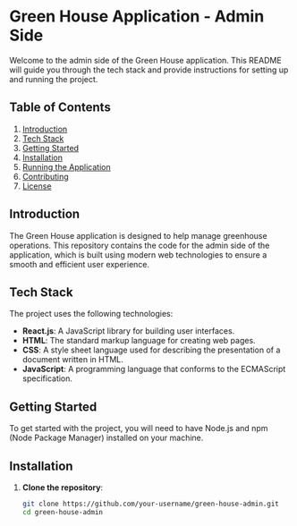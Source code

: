 # Green House Application - Admin Side

Welcome to the admin side of the Green House application. This README will guide you through the tech stack and provide instructions for setting up and running the project.

## Table of Contents
1. [Introduction](#introduction)
2. [Tech Stack](#tech-stack)
3. [Getting Started](#getting-started)
4. [Installation](#installation)
5. [Running the Application](#running-the-application)
6. [Contributing](#contributing)
7. [License](#license)

## Introduction

The Green House application is designed to help manage greenhouse operations. This repository contains the code for the admin side of the application, which is built using modern web technologies to ensure a smooth and efficient user experience.

## Tech Stack

The project uses the following technologies:

- **React.js**: A JavaScript library for building user interfaces.
- **HTML**: The standard markup language for creating web pages.
- **CSS**: A style sheet language used for describing the presentation of a document written in HTML.
- **JavaScript**: A programming language that conforms to the ECMAScript specification.

## Getting Started

To get started with the project, you will need to have Node.js and npm (Node Package Manager) installed on your machine. 

## Installation

1. **Clone the repository**:
   ```sh
   git clone https://github.com/your-username/green-house-admin.git
   cd green-house-admin

